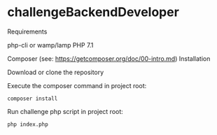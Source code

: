# challengeBackendDeveloper

Requirements

php-cli or wamp/lamp
PHP 7.1

Composer (see: https://getcomposer.org/doc/00-intro.md)
Installation

Download or clone the repository

Execute the composer command in project root:

    composer install
    
Run challenge php script in project root:

    php index.php
